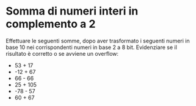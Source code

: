 # Somma di numeri interi in complemento a 2
Effettuare le seguenti somme, dopo aver trasformato i seguenti numeri in base 10 nei corrispondenti numeri in base 2 a 8 bit. Evidenziare se il risultato è corretto o se avviene un overflow:
- 53 + 17
- -12 + 67
- 66 - 66
- 25 + 105
- -78 - 57
- 60 + 67
